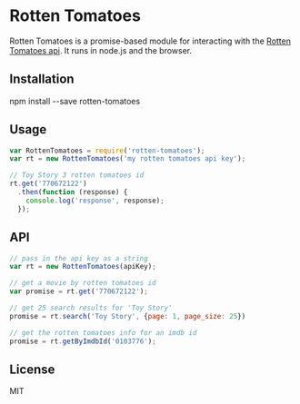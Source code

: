 # Rotten Tomatoes

Rotten Tomatoes is a promise-based module for interacting with the
[Rotten Tomatoes api](http://developer.rottentomatoes.com/docs). It runs in
node.js and the browser.

## Installation

npm install --save rotten-tomatoes


## Usage

```JavaScript
var RottenTomatoes = require('rotten-tomatoes');
var rt = new RottenTomatoes('my rotten tomatoes api key');

// Toy Story 3 rotten tomatoes id
rt.get('770672122')
  .then(function (response) {
    console.log('response', response);
  });
```

## API


```JavaScript
// pass in the api key as a string
var rt = new RottenTomatoes(apiKey);

// get a movie by rotten tomatoes id
var promise = rt.get('770672122');

// get 25 search results for 'Toy Story'
promise = rt.search('Toy Story', {page: 1, page_size: 25})

// get the rotten tomatoes info for an imdb id
promise = rt.getByImdbId('0103776');
```

## License

MIT
